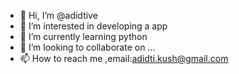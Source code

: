 - 👋 Hi, I’m @adidtive
- 👀 I’m interested in developing a app
- 🌱 I’m currently learning python
- 💞️ I’m looking to collaborate on ...
- 📫 How to reach me ,email:adidti.kush@gmail.com

<!---
adidtive/adidtive is a ✨ special ✨ repository because its `README.md` (this file) appears on your GitHub profile.
You can click the Preview link to take a look at your changes.
--->
